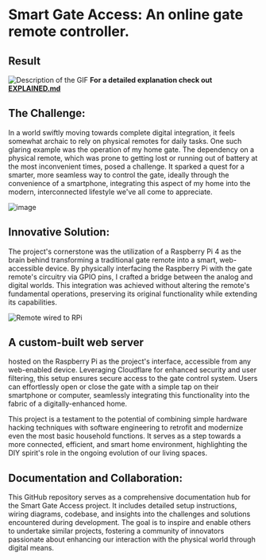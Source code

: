 # Smart Gate Access: An online gate remote controller.

## Result
![Description of the GIF](images/remote.gif)
**For a detailed explanation check out [EXPLAINED.md](EXPLAINED.md)**


## The Challenge:
In a world swiftly moving towards complete digital integration, it feels somewhat archaic to rely on physical remotes for daily tasks. One such glaring example was the operation of my home gate. The dependency on a physical remote, which was prone to getting lost or running out of battery at the most inconvenient times, posed a challenge. It sparked a quest for a smarter, more seamless way to control the gate, ideally through the convenience of a smartphone, integrating this aspect of my home into the modern, interconnected lifestyle we've all come to appreciate.

![image](https://github.com/Janosik8/Online-Gate-Remote/assets/132261486/a38dc691-7824-4816-80d0-a6190a81fda8)

## Innovative Solution:
The project's cornerstone was the utilization of a Raspberry Pi 4 as the brain behind transforming a traditional gate remote into a smart, web-accessible device. By physically interfacing the Raspberry Pi with the gate remote's circuitry via GPIO pins, I crafted a bridge between the analog and digital worlds. This integration was achieved without altering the remote's fundamental operations, preserving its original functionality while extending its capabilities.

![Remote wired to RPi](https://github.com/Janosik8/Online-Gate-Remote/assets/132261486/47f513ca-aaa7-4dcf-9048-bd8a0f3758a3)

## A custom-built web server 
hosted on the Raspberry Pi as the project's interface, accessible from any web-enabled device. Leveraging Cloudflare for enhanced security and user filtering, this setup ensures secure access to the gate control system. Users can effortlessly open or close the gate with a simple tap on their smartphone or computer, seamlessly integrating this functionality into the fabric of a digitally-enhanced home.

This project is a testament to the potential of combining simple hardware hacking techniques with software engineering to retrofit and modernize even the most basic household functions. It serves as a step towards a more connected, efficient, and smart home environment, highlighting the DIY spirit's role in the ongoing evolution of our living spaces.

## Documentation and Collaboration:
This GitHub repository serves as a comprehensive documentation hub for the Smart Gate Access project. It includes detailed setup instructions, wiring diagrams, codebase, and insights into the challenges and solutions encountered during development. The goal is to inspire and enable others to undertake similar projects, fostering a community of innovators passionate about enhancing our interaction with the physical world through digital means.
